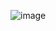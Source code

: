 ![image](https://github.com/gauravhalnawar1011/AWS/assets/140076717/bda13b2c-0bf7-4428-ba0a-bc789b66b22b)

